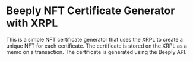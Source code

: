 # Beeply NFT Certificate Generator with XRPL

This is a simple NFT certificate generator that uses the XRPL to create a unique NFT for each certificate. The certificate is stored on the XRPL as a memo on a transaction. The certificate is generated using the Beeply API.